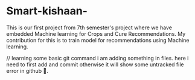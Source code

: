 # Smart-kishaan-
This is our first project from 7th semester's project where we have embedded  Machine learning for Crops and Cure  Recommendations.
My contribution for this is to train model for recommendations using Machine learning.

// learning some basic git command 
i am adding something in files. here i need to first add and commit otherwise it will show some untracked file error in github 🙂.

